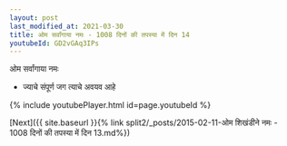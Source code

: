 ```yaml
---
layout: post
last_modified_at: 2021-03-30
title: ओम सर्वांगाया नमः - 1008 दिनों की तपस्या में दिन 14
youtubeId: GD2vGAq3IPs
---
```

 
 
 ओम सर्वांगाया नमः  
 
 -  ज्याचे संपूर्ण जग त्याचे अवयव आहे 
 
  
 
  
 
 
 
 
 
 


{% include youtubePlayer.html id=page.youtubeId %}
 
[Next]({{ site.baseurl }}{% link  split2/_posts/2015-02-11-ओम शिखंडीने नमः - 1008 दिनों की तपस्या में दिन 13.md%})
 
